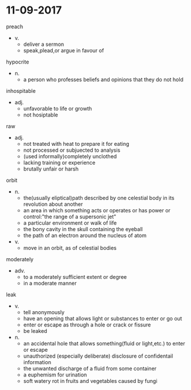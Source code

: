 # 11-09-2017

preach
- v.
  - deliver a sermon
  - speak,plead,or argue in favour of

hypocrite
- n.
  - a person who professes beliefs and opinions that they do not hold

inhospitable
- adj.
  - unfavorable to life or growth
  - not hosiptable

raw
- adj.
  - not treated with heat to prepare it for eating
  - not processed or subjuected to analysis
  - (used informally)completely unclothed
  - lacking training or experience
  - brutally unfair or harsh

orbit
- n.
  - the(usually eliptical)path described by one celestial body in its revolution about another
  - an area in which something acts or operates or has power or control:"the range of a supersonic jet"
  - a particular environment or walk of life
  - the bony cavity in the skull containing the eyeball
  - the path of an electron around the nucleus of atom
- v.
  - move in an orbit, as of celestial bodies

moderately
- adv.
  - to a moderately sufficient extent or degree
  - in a moderate manner

leak
- v.
  - tell anonymously
  - have an opening that allows light or substances to enter or go out
  - enter or escape as through a hole or crack or fissure
  - be leaked
- n.
  - an accidental hole that allows something(fluid or light,etc.) to enter or escape
  - unauthorized (especially deliberate) disclosure of confidentail information
  - the unwanted discharge of a fluid from some container
  - a euphemism for urination
  - soft watery rot in fruits and vegetables caused by fungi
